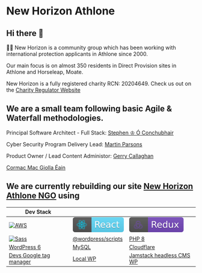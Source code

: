 # New Horizon Athlone
## Hi there 👋

🙋‍♀️ New Horizon is a community group which has been working with international protection applicants in Athlone since 2000. 

Our main focus is on almost 350 residents in Direct Provision sites in Athlone and Horseleap, Moate. 

New Horizon is a fully registered charity RCN: 20204649. Check us out on the [Charity Regulator Website](https://www.charitiesregulator.ie/en/information-for-the-public/search-the-register-of-charities/charity-detail?srchstr=new%20horizon%20athlone&regid=20204649)

## We are a small team following basic Agile & Waterfall methodologies.


Principal Software Architect - Full Stack: [Stephen ♔ Ó Conchubhair](https://github.com/theWhiteFox)

Cyber Security Program Delivery Lead: [Martin Parsons](https://github.com/martydotcom)

Product Owner / Lead Content Administor: [Gerry Callaghan](https://newhorizonathlone.org/members/gerry/)

[Cormac Mac Giolla Éain](https://github.com/orgs/NewHorizonAthlone/people/crowmack)

## We are currently rebuilding our site [New Horizon Athlone NGO](http://newhorizonathlone.ngo) using 

| Dev Stack  |  |  |
| ------------ | ------------- | ------------- |
| <a href="https://aws.amazon.com/"><img alt="AWS" width="40" height="22" src="https://upload.wikimedia.org/wikipedia/commons/thumb/5/5c/AWS_Simple_Icons_AWS_Cloud.svg/1024px-AWS_Simple_Icons_AWS_Cloud.svg.png" /></a>  | <a href="https://reactjs.org/"><img alt="React" src="https://raw.githubusercontent.com/aleen42/badges/master/src/react.svg" /></a> | <a href="https://redux.js.org/"><img alt="Redux" src="https://raw.githubusercontent.com/aleen42/badges/master/src/redux.svg" /></a> | [gitflow-workflow](https://www.atlassian.com/git/tutorials/comparing-workflows/gitflow-workflow) | 
| <a href="https://sass-lang.com/"><img alt="Sass" src="https://img.shields.io/badge/-Sass-CC6699?style=flat-square&logo=sass&logoColor=white" /></a> | [@wordpress/scripts](https://www.npmjs.com/package/@wordpress/scripts) | [PHP 8](https://www.php.net/) |
| [WordPress 6](https://wordpress.org/support/wordpress-version/version-6-0/) | [MySQL](https://www.mysql.com/) | [Cloudflare](https://www.cloudflare.com/en-gb/) | 
[Devs Google tag manager](https://developers.google.com/tag-platform/tag-manager) | [Local WP](https://localwp.com/) | [Jamstack headless CMS WP](https://jamstack.org/headless-cms/wordpress/) |
